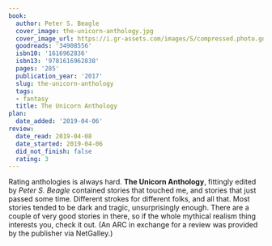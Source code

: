 ```yaml
---
book:
  author: Peter S. Beagle
  cover_image: the-unicorn-anthology.jpg
  cover_image_url: https://i.gr-assets.com/images/S/compressed.photo.goodreads.com/books/1492682178l/34908556._SX98_.jpg
  goodreads: '34908556'
  isbn10: '1616962836'
  isbn13: '9781616962838'
  pages: '285'
  publication_year: '2017'
  slug: the-unicorn-anthology
  tags:
  - fantasy
  title: The Unicorn Anthology
plan:
  date_added: '2019-04-06'
review:
  date_read: 2019-04-08
  date_started: 2019-04-06
  did_not_finish: false
  rating: 3
---
```


Rating anthologies is always hard. **The Unicorn Anthology**, fittingly edited by *Peter S. Beagle* contained stories that touched me, and stories that just passed some time. Different strokes for different folks, and all that. Most stories tended to be dark and tragic, unsurprisingly enough. There are a couple of very good stories in there, so if the whole mythical realism thing interests you, check it out. (An ARC in exchange for a review was provided by the publisher via NetGalley.)
